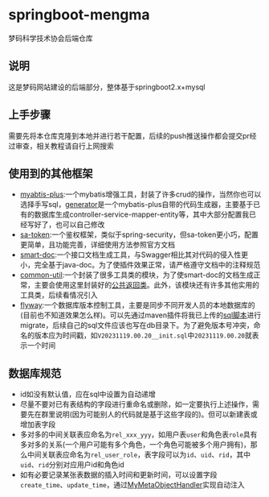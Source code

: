 # springboot-mengma
梦码科学技术协会后端仓库
## 说明

这是梦码网站建设的后端部分，整体基于springboot2.x+mysql
## 上手步骤

需要先将本仓库克隆到本地并进行若干配置，后续的push推送操作都会提交pr经过审查，相关教程请自行上网搜索
## 使用到的其他框架

- [myabtis-plus](https://baomidou.com/pages/24112f/):一个mybatis增强工具，封装了许多crud的操作，当然你也可以选择手写sql，[generator](https://github.com/ncu-mengma/springboot-mengma/blob/main/src/main/java/com/example/demo/generator/MpGenerator.java)是一个mybatis-plus自带的代码生成器，主要基于已有的数据库生成controller-service-mapper-entity等，其中大部分配置我已经写好了，也可以自己修改
- [sa-token](https://sa-token.cc/doc.html):一个鉴权框架，类似于spring-security，但sa-token更小巧，配置更简单，且功能完善，详细使用方法参照官方文档
- [smart-doc](https://smart-doc-group.github.io/#/zh-cn/?id=smart-doc):一个接口文档生成工具，与Swagger相比其对代码的侵入性更小，完全基于java-doc。为了使插件效果正常，请严格遵守文档中的注释规范
- [common-util](https://github.com/shalousun/ApplicationPower/tree/master/common-util):一个封装了很多工具类的模块，为了使smart-doc的文档生成正常，主要会使用这里封装好的[公共返回类](https://github.com/shalousun/ApplicationPower/blob/master/common-util/src/main/java/com/power/common/model/CommonResult.java)。此外，该模块还有许多其他实用的工具类，后续看情况引入
- [flyway](https://blog.csdn.net/Jiao1225/article/details/129590660):一个数据库版本控制工具，主要是同步不同开发人员的本地数据库的(目前也不知道效果怎么样)。可以先通过maven插件将我已上传的[sql脚本](https://github.com/ncu-mengma/springboot-mengma/blob/main/src/main/resources/db/migration/V20231119.00.20__init.sql)进行migrate，后续自己的sql文件应该也写在db目录下。为了避免版本号冲突，命名的版本应为时间戳，如`V20231119.00.20__init.sql`中`20231119.00.20`就表示一个时间

## 数据库规范

- id如没有默认值，应在sql中设置为自动递增
- 尽量不要对已有表结构的字段进行重命名或删除，如一定要执行上述操作，需要先在群里说明(因为可能别人的代码就是基于这些字段的)。但可以新建表或增加表字段
- 多对多的中间关联表应命名为`rel_xxx_yyy`，如用户表`user`和角色表`role`具有多对多的关系(一个用户可能有多个角色，一个角色可能被多个用户拥有)，那么中间关联表应命名为`rel_user_role`，表字段可以为`id`、`uid`、`rid`，其中`uid`、`rid`分别对应用户id和角色id
- 如有必要记录某张表数据的插入时间和更新时间，可以设置字段`create_time`、`update_time`，通过[MyMetaObjectHandler](https://github.com/ncu-mengma/springboot-mengma/blob/main/src/main/java/com/example/demo/mp/handler/MyMetaObjectHandler.java)实现自动注入

